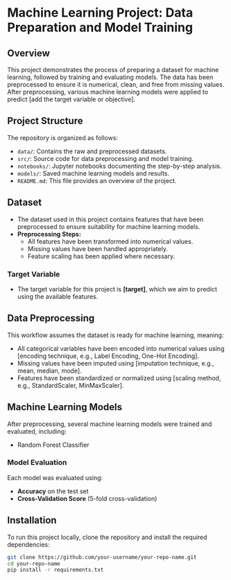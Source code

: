 # Machine Learning Project: Data Preparation and Model Training

## Overview
This project demonstrates the process of preparing a dataset for machine learning, followed by training and evaluating models. The data has been preprocessed to ensure it is numerical, clean, and free from missing values. After preprocessing, various machine learning models were applied to predict [add the target variable or objective].

## Project Structure
The repository is organized as follows:

- `data/`: Contains the raw and preprocessed datasets.
- `src/`: Source code for data preprocessing and model training.
- `notebooks/`: Jupyter notebooks documenting the step-by-step analysis.
- `models/`: Saved machine learning models and results.
- `README.md`: This file provides an overview of the project.

## Dataset
- The dataset used in this project contains features that have been preprocessed to ensure suitability for machine learning models.
- **Preprocessing Steps:**
  - All features have been transformed into numerical values.
  - Missing values have been handled appropriately.
  - Feature scaling has been applied where necessary.

### Target Variable
- The target variable for this project is **[target]**, which we aim to predict using the available features.

## Data Preprocessing
This workflow assumes the dataset is ready for machine learning, meaning:
- All categorical variables have been encoded into numerical values using [encoding technique, e.g., Label Encoding, One-Hot Encoding].
- Missing values have been imputed using [imputation technique, e.g., mean, median, mode].
- Features have been standardized or normalized using [scaling method, e.g., StandardScaler, MinMaxScaler].

## Machine Learning Models
After preprocessing, several machine learning models were trained and evaluated, including:
- Random Forest Classifier


### Model Evaluation
Each model was evaluated using:
- **Accuracy** on the test set
- **Cross-Validation Score** (5-fold cross-validation)


## Installation
To run this project locally, clone the repository and install the required dependencies:

```bash
git clone https://github.com/your-username/your-repo-name.git
cd your-repo-name
pip install -r requirements.txt
